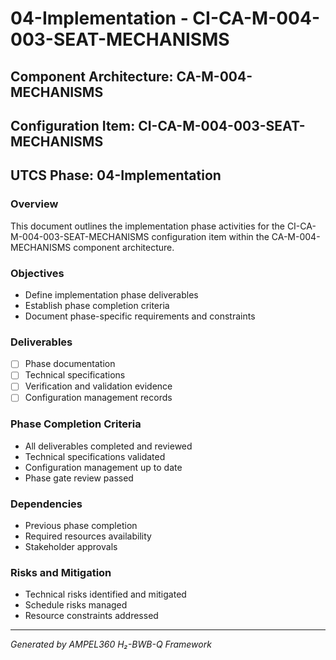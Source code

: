 # 04-Implementation - CI-CA-M-004-003-SEAT-MECHANISMS

## Component Architecture: CA-M-004-MECHANISMS
## Configuration Item: CI-CA-M-004-003-SEAT-MECHANISMS
## UTCS Phase: 04-Implementation

### Overview
This document outlines the implementation phase activities for the CI-CA-M-004-003-SEAT-MECHANISMS configuration item within the CA-M-004-MECHANISMS component architecture.

### Objectives
- Define implementation phase deliverables
- Establish phase completion criteria
- Document phase-specific requirements and constraints

### Deliverables
- [ ] Phase documentation
- [ ] Technical specifications
- [ ] Verification and validation evidence
- [ ] Configuration management records

### Phase Completion Criteria
- All deliverables completed and reviewed
- Technical specifications validated
- Configuration management up to date
- Phase gate review passed

### Dependencies
- Previous phase completion
- Required resources availability
- Stakeholder approvals

### Risks and Mitigation
- Technical risks identified and mitigated
- Schedule risks managed
- Resource constraints addressed

---
*Generated by AMPEL360 H₂-BWB-Q Framework*
